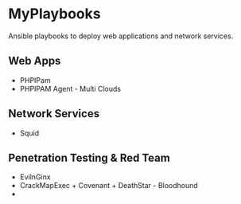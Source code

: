 # MyPlaybooks
Ansible playbooks to deploy web applications and network services.


## Web Apps
- PHPIPam
- PHPIPAM Agent - Multi Clouds

## Network Services
- Squid


## Penetration Testing & Red Team
- EvilnGinx
- CrackMapExec + Covenant + DeathStar - Bloodhound
- 